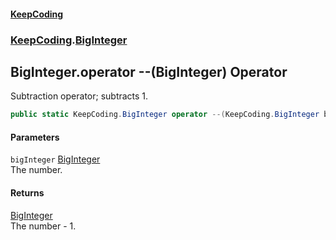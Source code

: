 #### [KeepCoding](index.md 'index')
### [KeepCoding](KeepCoding.md 'KeepCoding').[BigInteger](BigInteger.md 'KeepCoding.BigInteger')
## BigInteger.operator --(BigInteger) Operator
Subtraction operator; subtracts 1.  
```csharp
public static KeepCoding.BigInteger operator --(KeepCoding.BigInteger bigInteger);
```
#### Parameters
<a name='KeepCoding_BigInteger_op_Decrement(KeepCoding_BigInteger)_bigInteger'></a>
`bigInteger` [BigInteger](BigInteger.md 'KeepCoding.BigInteger')  
The number.
  
#### Returns
[BigInteger](BigInteger.md 'KeepCoding.BigInteger')  
The number - 1.
